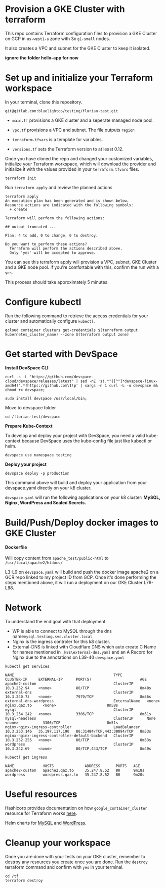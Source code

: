 # Provision a GKE Cluster with terraform

This repo contains Terraform configuration files to provision a GKE Cluster on GCP in `us-west1-a` zone with 3x `g1-small` nodes.

It also creates a VPC and subnet for the GKE Cluster to keep it isolated.

**ignore the folder hello-app for now**

# Set up and initialize your Terraform workspace

In your terminal, clone this repository.
```shell
git@gitlab.com:bluelightco/testing/florian-test.git
```

- `main.tf` provisions a GKE cluster and a seperate managed node pool.

- `vpc.tf` provisions a VPC and subnet. The file outputs `region`

- `terraform.tfvars` is a template for variables.

- `versions.tf` sets the Terraform version to at least 0.12.

Once you have cloned the repo and changed your customized variables, initialize your Terraform workspace, which will download the provider and initialize it with the values provided in your `terraform.tfvars` files.


```shell
terraform init
```
Run `terraform apply`  and review the planned actions.

```shell
terraform apply
An execution plan has been generated and is shown below.
Resource actions are indicated with the following symbols:
  + create

Terraform will perform the following actions:

## output truncated ...

Plan: 4 to add, 0 to change, 0 to destroy.

Do you want to perform these actions?
  Terraform will perform the actions described above.
  Only 'yes' will be accepted to approve.
```
You can see this terraform apply will provision a VPC, subnet, GKE Cluster and a GKE node pool. If you're comfortable with this, confirm the run with a `yes`.

This process should take approximately 5 minutes.

# Configure kubectl

Run the following command to retrieve the access credentials for your cluster and automatically configure `kubectl`.

```shell
gcloud container clusters get-credentials $(terraform output kubernetes_cluster_name) --zone $(terraform output zone)
```

# Get started with DevSpace
**Install DevSpace CLI**
```shell
curl -s -L "https://github.com/devspace-cloud/devspace/releases/latest" | sed -nE 's!.*"([^"]*devspace-linux-amd64)".*!https://github.com\1!p' | xargs -n 1 curl -L -o devspace && chmod +x devspace;

sudo install devspace /usr/local/bin;
```

Move to devspace folder

```shell
cd /florian-test/devspace
```
**Prepare Kube-Context**

To develop and deploy your project with DevSpace, you need a valid kube-context because DevSpace uses the kube-config file just like kubectl or helm.
```shell
devspace use namespace testing
```

**Deploy your project**
```shell
devspace deploy -p production
```

This command above will build and deploy your application from your devspace.yaml directly on your k8 cluster.

`devspace.yaml` will run the following applications on your k8 cluster: **MySQL, Nginx, WordPress and Sealed Secrets.**

# Build/Push/Deploy docker images to GKE Cluster

#### Dockerfile
Will copy content from `apache_test/public-html` to `/usr/local/apache2/htdocs/`

L3-L9 on `devspace.yaml`  will build and push the docker image apache2 on a GCR repo linked to my project ID from GCP.
Once it's done performing the steps mentioned above, it will run a deployment on our GKE Cluster L76-L88.
# Network

To understand the end goal with that deployment:
* WP is able to connect to MySQL through the dns name`mysql.testing.svc.cluster.local`
* Nginx is the ingress controler for this k8 cluster.
* External-DNS is linked with Cloudflare DNS which auto create C Name for names mentioned in `.k8s\external-dns.yaml` and an A Record for Nginx due to the annotations on L39-40 `devspace.yaml`

```shell
kubectl get services

NAME                                             TYPE           CLUSTER-IP     EXTERNAL-IP      PORT(S)                      AGE
apache2-custom                                   ClusterIP      10.3.252.94    <none>           80/TCP                       8m48s
external-dns                                     ClusterIP      10.3.240.73    <none>           7979/TCP                     8m56s
external-dns-wordpress                           ExternalName   <none>         nginx.qaz.to     <none>                       8m58s
mysql                                            ClusterIP      10.3.254.242   <none>           3306/TCP                     8m51s
mysql-headless                                   ClusterIP      None           <none>           3306/TCP                     8m51s
nginx-nginx-ingress-controller                   LoadBalancer   10.3.253.146   35.197.117.190   80:31484/TCP,443:30094/TCP   8m53s
nginx-nginx-ingress-controller-default-backend   ClusterIP      10.3.252.255   <none>           80/TCP                       8m53s
wordpress                                        ClusterIP      10.3.242.69    <none>           80/TCP,443/TCP               8m49s
```
```shell
kubectl get ingress

NAME             HOSTS              ADDRESS       PORTS   AGE
apache2-custom   apache2.qaz.to     35.247.8.52   80      9m18s
wordpress        wordpress.qaz.to   35.247.8.52   80      9m20s
```

# Useful resources

Hashicorp provides documentation on how `google_container_cluster` resource for Terraform works [here](https://registry.terraform.io/providers/hashicorp/google/latest/docs/resources/container_cluster).

Helm charts for [MySQL](https://artifacthub.io/packages/helm/bitnami/mysql) and [WordPress](https://artifacthub.io/packages/helm/bitnami/wordpress).

# Cleanup your workspace
Once you are done with your tests on your GKE cluster, remember to destroy any resources you create once you are done.
Run the `destroy` terraform command and confirm with `yes` in your terminal.
```shell
cd /tf
terraform destroy
```
